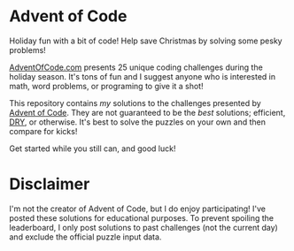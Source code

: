 # Advent of Code

Holiday fun with a bit of code! Help save Christmas by solving some pesky problems!

[AdventOfCode.com](http://adventofcode.com) presents 25 unique coding challenges during the holiday season. It's tons of fun and I suggest anyone who is interested in math, word problems, or programing to give it a shot!

This repository contains _my_ solutions to the challenges presented by [Advent of Code](http://adventofcode.com). They are not guaranteed to be the _best_ solutions; efficient, [DRY](https://en.wikipedia.org/wiki/Don%27t_repeat_yourself), or otherwise. It's best to solve the puzzles on your own and then compare for kicks!

Get started while you still can, and good luck!

# Disclaimer

I'm not the creator of Advent of Code, but I do enjoy participating! I've posted these solutions for educational purposes. To prevent spoiling the leaderboard, I only post solutions to past challenges (not the current day) and exclude the official puzzle input data.
